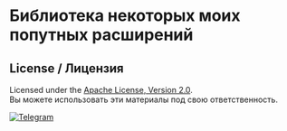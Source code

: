 # Библиотека некоторых моих попутных расширений

## License / Лицензия

Licensed under the [Apache License, Version 2.0](LICENSE).  
Вы можете использовать эти материалы под свою ответственность.


[![Telegram](https://img.shields.io/badge/t.me-dievdo-blue?logo=telegram)](https://t.me/dievdo)
